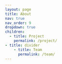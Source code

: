 ```yaml
---
layout: page
title: About
nav: true
nav_order: 9
dropdown: true
children:
  - title: Project
    permalink: /project/
- title: divider
    - title: Team
      permalink: /team/
---
```

